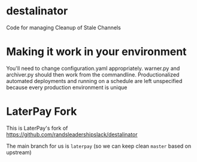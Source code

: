 # destalinator
Code for managing Cleanup of Stale Channels

# Making it work in your environment
You'll need to change configuration.yaml appropriately.  warner.py and archiver.py
should then work from the commandline.  Productionalized automated deployments
and running on a schedule are left unspecified because every production environment
is unique

# LaterPay Fork

This is LaterPay's fork of https://github.com/randsleadershipslack/destalinator

The main branch for us is `laterpay` (so we can keep clean `master` based on upstream)
